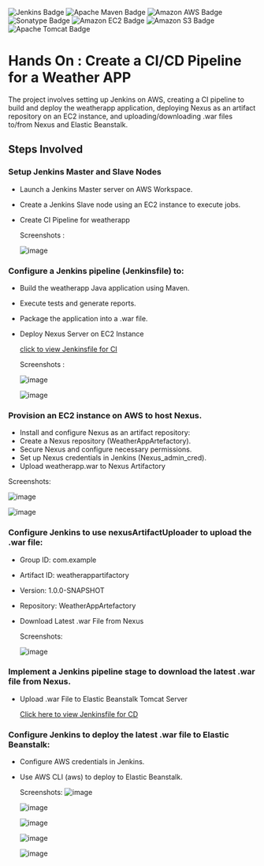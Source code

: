![Jenkins Badge](https://img.shields.io/badge/Jenkins-D24939?logo=jenkins&logoColor=fff&style=for-the-badge)
![Apache Maven Badge](https://img.shields.io/badge/Apache%20Maven-C71A36?logo=apachemaven&logoColor=fff&style=for-the-badge)
![Amazon AWS Badge](https://img.shields.io/badge/Amazon%20AWS-232F3E?logo=amazonaws&logoColor=fff&style=for-the-badge)
![Sonatype Badge](https://img.shields.io/badge/Sonatype-1B1C30?logo=sonatype&logoColor=fff&style=for-the-badge)
![Amazon EC2 Badge](https://img.shields.io/badge/Amazon%20EC2-F90?logo=amazonec2&logoColor=fff&style=for-the-badge)
![Amazon S3 Badge](https://img.shields.io/badge/Amazon%20S3-569A31?logo=amazons3&logoColor=fff&style=for-the-badge)
![Apache Tomcat Badge](https://img.shields.io/badge/Apache%20Tomcat-F8DC75?logo=apachetomcat&logoColor=000&style=for-the-badge)

# Hands On : Create a CI/CD Pipeline for a Weather APP

The project involves setting up Jenkins on AWS, creating a CI pipeline to build and deploy the weatherapp application, deploying Nexus as an artifact repository on an EC2 instance, and uploading/downloading .war files to/from Nexus and Elastic Beanstalk.

## Steps Involved

### Setup Jenkins Master and Slave Nodes

- Launch a Jenkins Master server on AWS Workspace.
- Create a Jenkins Slave node using an EC2 instance to execute jobs.
- Create CI Pipeline for weatherapp

  Screenshots :

  ![image](https://github.com/amellsunny/Automation-of-Java-Build-Pipeline-in-Jenkins/assets/169422802/932e9c42-6f6e-4eef-a68a-2fda669d0f43)


### Configure a Jenkins pipeline (Jenkinsfile) to:
- Build the weatherapp Java application using Maven.
- Execute tests and generate reports.
- Package the application into a .war file.
- Deploy Nexus Server on EC2 Instance

  [click to view Jenkinsfile for CI](./Jenkinsfile_CI)

  Screenshots :

  ![image](https://github.com/amellsunny/Automation-of-Java-Build-Pipeline-in-Jenkins/assets/169422802/a3b76395-5658-4fa1-980d-6bf89123144d)

  ![image](https://github.com/amellsunny/Automation-of-Java-Build-Pipeline-in-Jenkins/assets/169422802/d7935aab-ce86-4593-83ce-dc52fb43270c)



### Provision an EC2 instance on AWS to host Nexus.
- Install and configure Nexus as an artifact repository:
- Create a Nexus repository (WeatherAppArtefactory).
- Secure Nexus and configure necessary permissions.
- Set up Nexus credentials in Jenkins (Nexus_admin_cred).
- Upload weatherapp.war to Nexus Artifactory

Screenshots:

![image](https://github.com/amellsunny/Automation-of-Java-Build-Pipeline-in-Jenkins/assets/169422802/50977a22-cfc0-429f-ae62-5bf053e1124a)

![image](https://github.com/amellsunny/Automation-of-Java-Build-Pipeline-in-Jenkins/assets/169422802/6dc3f880-f0fb-45a5-ab68-384446f51b8d)


### Configure Jenkins to use nexusArtifactUploader to upload the .war file:
- Group ID: com.example
- Artifact ID: weatherappartifactory
- Version: 1.0.0-SNAPSHOT
- Repository: WeatherAppArtefactory
- Download Latest .war File from Nexus

  Screenshots:

  ![image](https://github.com/amellsunny/Automation-of-Java-Build-Pipeline-in-Jenkins/assets/169422802/32029b57-ff8e-41dc-a135-b71e58e4a243)


### Implement a Jenkins pipeline stage to download the latest .war file from Nexus.
- Upload .war File to Elastic Beanstalk Tomcat Server

  [Click here to view Jenkinsfile for CD](./Jenkinsfile_CD)

### Configure Jenkins to deploy the latest .war file to Elastic Beanstalk:
- Configure AWS credentials in Jenkins.
- Use AWS CLI (aws) to deploy to Elastic Beanstalk.

  Screenshots:
  ![image](https://github.com/amellsunny/Automation-of-Java-Build-Pipeline-in-Jenkins/assets/169422802/a4d9c9cc-e58a-40c0-b00e-1438386ab7ee)
  
  ![image](https://github.com/amellsunny/Automation-of-Java-Build-Pipeline-in-Jenkins/assets/169422802/571a61a0-4370-4c76-a55f-b127cd92399d)

  ![image](https://github.com/amellsunny/Automation-of-Java-Build-Pipeline-in-Jenkins/assets/169422802/57a6a2c8-e3f1-419b-a591-9e3d1280d95a)

  ![image](https://github.com/amellsunny/Automation-of-Java-Build-Pipeline-in-Jenkins/assets/169422802/0cb65d0d-dfe0-466e-be65-b073f62d1216)

  ![image](https://github.com/amellsunny/Automation-of-Java-Build-Pipeline-in-Jenkins/assets/169422802/eb688f71-2bee-4f05-a7d9-5e533ef46bb2)


